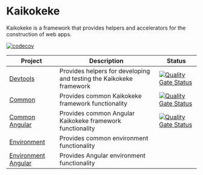 # Kaikokeke

Kaikokeke is a framework that provides helpers and accelerators for the construction of web apps.

[![codecov](https://img.shields.io/codecov/c/github/kaikokeke/kaikokeke?logo=Codecov&style=flat-square)](https://codecov.io/gh/kaikokeke/kaikokeke)

| Project                                                         | Description                                                         | Status                                                                                                                                                                                                                           |
| --------------------------------------------------------------- | ------------------------------------------------------------------- | -------------------------------------------------------------------------------------------------------------------------------------------------------------------------------------------------------------------------------- |
| [Devtools](./packages/shared/devtools/README.md)                | Provides helpers for developing and testing the Kaikokeke framework | [![Quality Gate Status](https://img.shields.io/sonar/quality_gate/kaikokeke:devtools?logo=SonarCloud&server=https%3A%2F%2Fsonarcloud.io&style=flat-square)](https://sonarcloud.io/dashboard?id=kaikokeke%3Adevtools)             |
| [Common](./packages/shared/common/README.md)                    | Provides common Kaikokeke framework functionality                   | [![Quality Gate Status](https://img.shields.io/sonar/quality_gate/kaikokeke:common?logo=SonarCloud&server=https%3A%2F%2Fsonarcloud.io&style=flat-square)](https://sonarcloud.io/dashboard?id=kaikokeke%3Acommon)                 |
| [Common Angular](./packages/shared/common-angular/README.md)    | Provides common Angular Kaikokeke framework functionality           | [![Quality Gate Status](https://img.shields.io/sonar/quality_gate/kaikokeke:common-angular?logo=SonarCloud&server=https%3A%2F%2Fsonarcloud.io&style=flat-square)](https://sonarcloud.io/dashboard?id=kaikokeke%3Acommon-angular) |
| [Environment](./packages/environment/common/README.md)          | Provides common environment functionality                           |
| [Environment Angular](./packages/environment/angular/README.md) | Provides Angular environment functionality                          |                                                                                                                                                                                                                                  |
